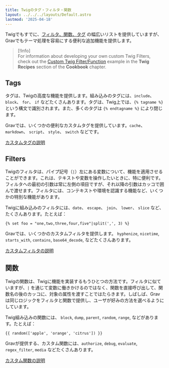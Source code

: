 ```yaml
---
title: Twigのタグ・フィルタ・関数
layout: ../../../layouts/Default.astro
lastmod: '2025-04-18'
---
```

Twigでもすでに、[フィルタ、関数、タグ](https://twig.symfony.com/doc/1.x/#reference) の幅広いリストを提供していますが、Gravでもテーマ処理を容易にする便利な追加機能を提供します。

> [!Info]  
> For information about developing your own custom Twig Filters, check out the [Custom Twig Filter/Function](../../10.cookbook/02.twig-recipes/#custom-twig-filter-function) example in the **Twig Recipes** section of the **Cookbook** chapter.

## Tags

タグは、Twigの高度な機能を提供します。組み込みのタグには、`include`、 `block`、 `for`、 `if` などたくさんあります。タグは、Twig上では、`{% tagname %}` という構文で識別されます。また、多くのタグは `{% endtagname %}` により閉じます。

Gravでは、いくつかの便利なカスタムタグを提供しています。`cache`、 `markdown`、 `script`、 `style`、 `switch` などです。

[カスタムタグの説明](01.tags/)

## Filters

Twigのフィルタは、パイプ記号（`|`）左にある変数について、機能を適用させることができます。これは、テキストや変数を操作したいときに、特に便利です。フィルタへの最初の引数は常に左側の項目ですが、それ以降の引数はカッコで囲んで渡せます。フィルタには、コンテキストや環境を認識する機能など、いくつかの特別な機能があります。

Twigに組み込みのフィルタには、`date`、 `escape`、 `join`、 `lower`、 `slice` など、たくさんあります。たとえば：

```twig
{% set foo = "one,two,three,four,five"|split(',', 3) %}
```

Gravでは、いくつかのカスタムフィルタを提供します。 `hyphenize`, `nicetime`, `starts_with`, `contains`, `base64_decode`, などたくさんあります。

[カスタムフィルタの説明](02.filters/)

<h2 id="functions">関数</h2>

Twigの関数は、Twigに機能を実装するもうひとつの方法です。フィルタに似ていますが、`|` を通じて変数に働きかけるのではなく、関数を直接呼び出して、関数名の後のカッコに、対象の属性を渡すことではたらきます。しばしば、Gravは同じロジックをフィルタと関数で提供し、ユーザが好みの方法を選べるようにしています。

Twig組み込みの関数には、 `block`, `dump`, `parent`, `random`, `range`, などがあります。たとえば：

```twig
{{ random(['apple', 'orange', 'citrus']) }}
```

Gravが提供する、カスタム関数には、`authorize`, `debug`, `evaluate`, `regex_filter`, `media` などたくさんあります。

[カスタム関数の説明](03.functions/)


